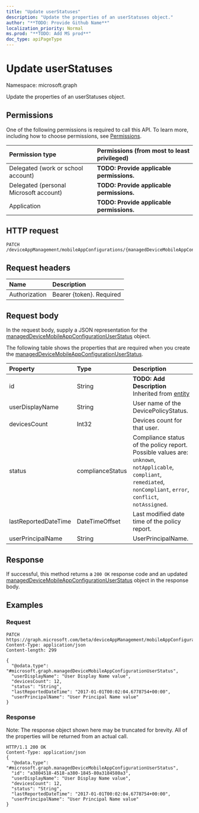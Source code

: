 ```yaml
---
title: "Update userStatuses"
description: "Update the properties of an userStatuses object."
author: "**TODO: Provide Github Name**"
localization_priority: Normal
ms.prod: "**TODO: Add MS prod**"
doc_type: apiPageType
---
```


# Update userStatuses

Namespace: microsoft.graph

Update the properties of an userStatuses object.

## Permissions
One of the following permissions is required to call this API. To learn more, including how to choose permissions, see [Permissions](/concepts/permissions-reference.md).

|Permission type|Permissions (from most to least privileged)|
|:---|:---|
|Delegated (work or school account)|**TODO: Provide applicable permissions.**|
|Delegated (personal Microsoft account)|**TODO: Provide applicable permissions.**|
|Application|**TODO: Provide applicable permissions.**|

## HTTP request
<!-- {
  "blockType": "ignored"
}
-->
``` http
PATCH /deviceAppManagement/mobileAppConfigurations/{managedDeviceMobileAppConfigurationId}/userStatuses
```

## Request headers
|Name|Description|
|:---|:---|
|Authorization|Bearer {token}. Required|

## Request body
In the request body, supply a JSON representation for the [managedDeviceMobileAppConfigurationUserStatus](../resources/manageddevicemobileappconfigurationuserstatus.md) object.

The following table shows the properties that are required when you create the [managedDeviceMobileAppConfigurationUserStatus](../resources/manageddevicemobileappconfigurationuserstatus.md).

|Property|Type|Description|
|:---|:---|:---|
|id|String|**TODO: Add Description** Inherited from [entity](../resources/entity.md)|
|userDisplayName|String|User name of the DevicePolicyStatus.|
|devicesCount|Int32|Devices count for that user.|
|status|complianceStatus|Compliance status of the policy report. Possible values are: `unknown`, `notApplicable`, `compliant`, `remediated`, `nonCompliant`, `error`, `conflict`, `notAssigned`.|
|lastReportedDateTime|DateTimeOffset|Last modified date time of the policy report.|
|userPrincipalName|String|UserPrincipalName.|



## Response
If successful, this method returns a `200 OK` response code and an updated [managedDeviceMobileAppConfigurationUserStatus](../resources/manageddevicemobileappconfigurationuserstatus.md) object in the response body.

## Examples

### Request
<!-- {
  "blockType": "request",
  "name": "update_userstatuses"
}
-->
``` http
PATCH https://graph.microsoft.com/beta/deviceAppManagement/mobileAppConfigurations/{managedDeviceMobileAppConfigurationId}/userStatuses
Content-Type: application/json
Content-length: 299

{
  "@odata.type": "#microsoft.graph.managedDeviceMobileAppConfigurationUserStatus",
  "userDisplayName": "User Display Name value",
  "devicesCount": 12,
  "status": "String",
  "lastReportedDateTime": "2017-01-01T00:02:04.6778754+00:00",
  "userPrincipalName": "User Principal Name value"
}
```

### Response
Note: The response object shown here may be truncated for brevity. All of the properties will be returned from an actual call.
<!-- {
  "blockType": "response",
  "truncated": true
}
-->
``` http
HTTP/1.1 200 OK
Content-Type: application/json
{
  "@odata.type": "#microsoft.graph.managedDeviceMobileAppConfigurationUserStatus",
  "id": "a3804518-4518-a380-1845-80a3184580a3",
  "userDisplayName": "User Display Name value",
  "devicesCount": 12,
  "status": "String",
  "lastReportedDateTime": "2017-01-01T00:02:04.6778754+00:00",
  "userPrincipalName": "User Principal Name value"
}
```

